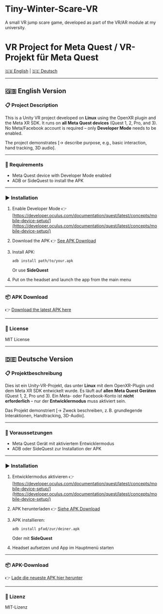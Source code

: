 # Tiny-Winter-Scare-VR
A small VR jump scare game, developed as part of the VR/AR module at my university.

# VR Project for Meta Quest / VR-Projekt für Meta Quest

[🇬🇧 English](#english-version) | [🇩🇪 Deutsch](#deutsche-version)

---

## 🇬🇧 English Version

### 📋 Project Description

This is a Unity VR project developed on **Linux** using the OpenXR plugin and the Meta XR SDK.
It runs on **all Meta Quest devices** (Quest 1, 2, Pro, and 3).
No Meta/Facebook account is required – only **Developer Mode** needs to be enabled.

The project demonstrates \[→ describe purpose, e.g., basic interaction, hand tracking, 3D audio].

---

### 🔧 Requirements

* Meta Quest device with Developer Mode enabled
* ADB or SideQuest to install the APK

---

### ▶️ Installation

1. Enable Developer Mode
   👉 [https://developer.oculus.com/documentation/quest/latest/concepts/mobile-device-setup/](https://developer.oculus.com/documentation/quest/latest/concepts/mobile-device-setup/)

2. Download the APK
   👉 [See APK Download](#-apk-download)

3. Install APK:

   ```bash
   adb install path/to/your.apk
   ```

   Or use **SideQuest**

4. Put on the headset and launch the app from the main menu

---

### 📦 APK Download

👉 [Download the latest APK here](https://github.com/YOUR-USERNAME/YOUR-REPO/releases/latest)

---

### 📜 License

MIT License

---

## 🇩🇪 Deutsche Version

### 📋 Projektbeschreibung

Dies ist ein Unity-VR-Projekt, das unter **Linux** mit dem OpenXR-Plugin und dem Meta XR SDK entwickelt wurde.
Es läuft auf **allen Meta Quest Geräten** (Quest 1, 2, Pro und 3).
Ein Meta- oder Facebook-Konto ist **nicht erforderlich** – nur der **Entwicklermodus** muss aktiviert sein.

Das Projekt demonstriert \[→ Zweck beschreiben, z. B. grundlegende Interaktionen, Handtracking, 3D-Audio].

---

### 🔧 Voraussetzungen

* Meta Quest Gerät mit aktiviertem Entwicklermodus
* ADB oder SideQuest zur Installation der APK

---

### ▶️ Installation

1. Entwicklermodus aktivieren
   👉 [https://developer.oculus.com/documentation/quest/latest/concepts/mobile-device-setup/](https://developer.oculus.com/documentation/quest/latest/concepts/mobile-device-setup/)

2. APK herunterladen
   👉 [Siehe APK Download](#-apk-download)

3. APK installieren:

   ```bash
   adb install pfad/zur/deiner.apk
   ```

   Oder mit **SideQuest**

4. Headset aufsetzen und App im Hauptmenü starten

---

### 📦 APK-Download

👉 [Lade die neueste APK hier herunter](https://github.com/YOUR-USERNAME/YOUR-REPO/releases/latest)

---

### 📜 Lizenz

MIT-Lizenz

